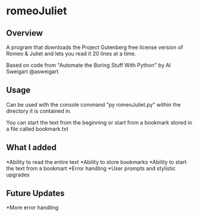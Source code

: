 # romeoJuliet
## Overview
A program that downloads the Project Gutenberg free license version of Romeo & Juliet and lets you read it 20 lines at a time.

Based on code from "Automate the Boring Stuff With Python" by Al Sweigart @asweigart
## Usage
Can be used with the console command "py romeoJuliet.py" within the directory it is contained in.

You can start the text from the beginning or start from a bookmark stored in a file called bookmark.txt
## What I added
*Ability to read the entire text
*Ability to store bookmarks
*Ability to start the text from a bookmart
*Error handling
*User prompts and stylistic upgrades
## Future Updates
*More error handling
